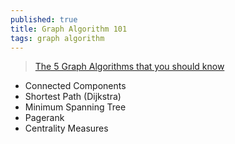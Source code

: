 ```yaml
---
published: true
title: Graph Algorithm 101
tags: graph algorithm
---
```

> [The 5 Graph Algorithms that you should know](https://towardsdatascience.com/data-scientists-the-five-graph-algorithms-that-you-should-know-30f454fa5513) 

- Connected Components
- Shortest Path (Dijkstra)
- Minimum Spanning Tree
- Pagerank
- Centrality Measures


